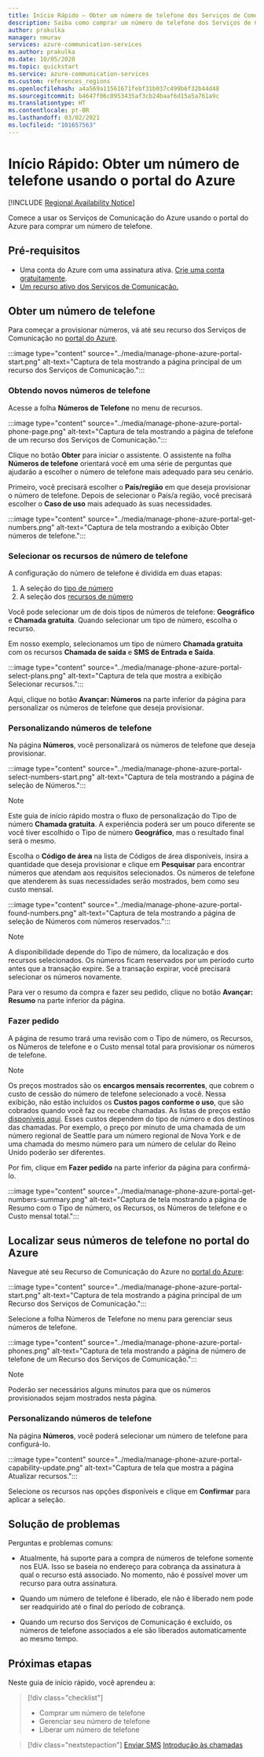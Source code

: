 ```yaml
---
title: Início Rápido – Obter um número de telefone dos Serviços de Comunicação do Azure
description: Saiba como comprar um número de telefone dos Serviços de Comunicação usando o portal do Azure.
author: prakulka
manager: nmurav
services: azure-communication-services
ms.author: prakulka
ms.date: 10/05/2020
ms.topic: quickstart
ms.service: azure-communication-services
ms.custom: references_regions
ms.openlocfilehash: a4a569a11561671febf31b037c499b6f32b44d48
ms.sourcegitcommit: b4647f06c0953435af3cb24baaf6d15a5a761a9c
ms.translationtype: HT
ms.contentlocale: pt-BR
ms.lasthandoff: 03/02/2021
ms.locfileid: "101657563"
---
```

# <a name="quickstart-get-a-phone-number-using-the-azure-portal"></a>Início Rápido: Obter um número de telefone usando o portal do Azure

[!INCLUDE [Regional Availability Notice](../../includes/regional-availability-include.md)]

Comece a usar os Serviços de Comunicação do Azure usando o portal do Azure para comprar um número de telefone.

## <a name="prerequisites"></a>Pré-requisitos

- Uma conta do Azure com uma assinatura ativa. [Crie uma conta gratuitamente](https://azure.microsoft.com/free/?WT.mc_id=A261C142F).
- [Um recurso ativo dos Serviços de Comunicação.](../create-communication-resource.md)

## <a name="get-a-phone-number"></a>Obter um número de telefone

Para começar a provisionar números, vá até seu recurso dos Serviços de Comunicação no [portal do Azure](https://portal.azure.com).

:::image type="content" source="../media/manage-phone-azure-portal-start.png" alt-text="Captura de tela mostrando a página principal de um recurso dos Serviços de Comunicação.":::

### <a name="getting-new-phone-numbers"></a>Obtendo novos números de telefone

Acesse a folha **Números de Telefone** no menu de recursos.

:::image type="content" source="../media/manage-phone-azure-portal-phone-page.png" alt-text="Captura de tela mostrando a página de telefone de um recurso dos Serviços de Comunicação.":::

Clique no botão **Obter** para iniciar o assistente. O assistente na folha **Números de telefone** orientará você em uma série de perguntas que ajudarão a escolher o número de telefone mais adequado para seu cenário.

Primeiro, você precisará escolher o **País/região** em que deseja provisionar o número de telefone. Depois de selecionar o País/a região, você precisará escolher o **Caso de uso** mais adequado às suas necessidades.

:::image type="content" source="../media/manage-phone-azure-portal-get-numbers.png" alt-text="Captura de tela mostrando a exibição Obter números de telefone.":::

### <a name="select-your-phone-number-features"></a>Selecionar os recursos de número de telefone

A configuração do número de telefone é dividida em duas etapas:

1. A seleção do [tipo de número](../../concepts/telephony-sms/plan-solution.md#phone-number-types-in-azure-communication-services)
2. A seleção dos [recursos de número](../../concepts/telephony-sms/plan-solution.md#phone-number-features-in-azure-communication-services)

Você pode selecionar um de dois tipos de números de telefone: **Geográfico** e **Chamada gratuita**. Quando selecionar um tipo de número, escolha o recurso.

Em nosso exemplo, selecionamos um tipo de número **Chamada gratuita** com os recursos **Chamada de saída** e **SMS de Entrada e Saída**.

:::image type="content" source="../media/manage-phone-azure-portal-select-plans.png" alt-text="Captura de tela que mostra a exibição Selecionar recursos.":::

Aqui, clique no botão **Avançar: Números** na parte inferior da página para personalizar os números de telefone que deseja provisionar.

### <a name="customizing-phone-numbers"></a>Personalizando números de telefone

Na página **Números**, você personalizará os números de telefone que deseja provisionar.

:::image type="content" source="../media/manage-phone-azure-portal-select-numbers-start.png" alt-text="Captura de tela mostrando a página de seleção de Números.":::

> [!NOTE]
> Este guia de início rápido mostra o fluxo de personalização do Tipo de número **Chamada gratuita**. A experiência poderá ser um pouco diferente se você tiver escolhido o Tipo de número **Geográfico**, mas o resultado final será o mesmo.

Escolha o **Código de área** na lista de Códigos de área disponíveis, insira a quantidade que deseja provisionar e clique em **Pesquisar** para encontrar números que atendam aos requisitos selecionados. Os números de telefone que atenderem às suas necessidades serão mostrados, bem como seu custo mensal.

:::image type="content" source="../media/manage-phone-azure-portal-found-numbers.png" alt-text="Captura de tela mostrando a página de seleção de Números com números reservados.":::

> [!NOTE]
> A disponibilidade depende do Tipo de número, da localização e dos recursos selecionados.
> Os números ficam reservados por um período curto antes que a transação expire. Se a transação expirar, você precisará selecionar os números novamente.

Para ver o resumo da compra e fazer seu pedido, clique no botão **Avançar: Resumo** na parte inferior da página.

### <a name="place-order"></a>Fazer pedido

A página de resumo trará uma revisão com o Tipo de número, os Recursos, os Números de telefone e o Custo mensal total para provisionar os números de telefone.

> [!NOTE]
> Os preços mostrados são os **encargos mensais recorrentes**, que cobrem o custo de cessão do número de telefone selecionado a você. Nessa exibição, não estão incluídos os **Custos pagos conforme o uso**, que são cobrados quando você faz ou recebe chamadas. As listas de preços estão [disponíveis aqui](../../concepts/pricing.md). Esses custos dependem do tipo de número e dos destinos das chamadas. Por exemplo, o preço por minuto de uma chamada de um número regional de Seattle para um número regional de Nova York e de uma chamada do mesmo número para um número de celular do Reino Unido poderão ser diferentes.

Por fim, clique em **Fazer pedido** na parte inferior da página para confirmá-lo.

:::image type="content" source="../media/manage-phone-azure-portal-get-numbers-summary.png" alt-text="Captura de tela mostrando a página de Resumo com o Tipo de número, os Recursos, os Números de telefone e o Custo mensal total.":::

## <a name="find-your-phone-numbers-on-the-azure-portal"></a>Localizar seus números de telefone no portal do Azure

Navegue até seu Recurso de Comunicação do Azure no [portal do Azure](https://portal.azure.com):

:::image type="content" source="../media/manage-phone-azure-portal-start.png" alt-text="Captura de tela mostrando a página principal de um Recurso dos Serviços de Comunicação.":::

Selecione a folha Números de Telefone no menu para gerenciar seus números de telefone.

:::image type="content" source="../media/manage-phone-azure-portal-phones.png" alt-text="Captura de tela mostrando a página de número de telefone de um Recurso dos Serviços de Comunicação.":::

> [!NOTE]
> Poderão ser necessários alguns minutos para que os números provisionados sejam mostrados nesta página.


### <a name="customizing-phone-numbers"></a>Personalizando números de telefone

Na página **Números**, você poderá selecionar um número de telefone para configurá-lo.

:::image type="content" source="../media/manage-phone-azure-portal-capability-update.png" alt-text="Captura de tela que mostra a página Atualizar recursos.":::

Selecione os recursos nas opções disponíveis e clique em **Confirmar** para aplicar a seleção.

## <a name="troubleshooting"></a>Solução de problemas

Perguntas e problemas comuns:

- Atualmente, há suporte para a compra de números de telefone somente nos EUA. Isso se baseia no endereço para cobrança da assinatura à qual o recurso está associado. No momento, não é possível mover um recurso para outra assinatura.

- Quando um número de telefone é liberado, ele não é liberado nem pode ser readquirido até o final do período de cobrança.

- Quando um recurso dos Serviços de Comunicação é excluído, os números de telefone associados a ele são liberados automaticamente ao mesmo tempo.

## <a name="next-steps"></a>Próximas etapas

Neste guia de início rápido, você aprendeu a:

> [!div class="checklist"]
> * Comprar um número de telefone
> * Gerenciar seu número de telefone
> * Liberar um número de telefone

> [!div class="nextstepaction"]
> [Enviar SMS](../telephony-sms/send.md)
> [Introdução às chamadas](../voice-video-calling/getting-started-with-calling.md)
